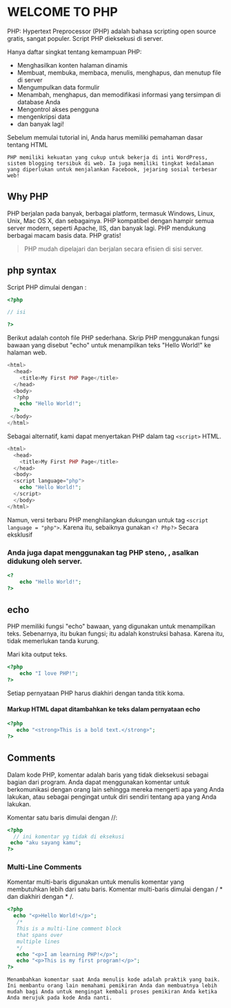 # WELCOME TO PHP


PHP: Hypertext Preprocessor (PHP) adalah bahasa scripting open source gratis, sangat populer. Script PHP dieksekusi di server.

Hanya daftar singkat tentang kemampuan PHP:
- Menghasilkan konten halaman dinamis
- Membuat, membuka, membaca, menulis, menghapus, dan menutup file di server
- Mengumpulkan data formulir
- Menambah, menghapus, dan memodifikasi informasi yang tersimpan di database Anda
- Mengontrol akses pengguna
- mengenkripsi data
- dan banyak lagi!

Sebelum memulai tutorial ini, Anda harus memiliki pemahaman dasar tentang HTML

```
PHP memiliki kekuatan yang cukup untuk bekerja di inti WordPress, sistem blogging tersibuk di web. Ia juga memiliki tingkat kedalaman yang diperlukan untuk menjalankan Facebook, jejaring sosial terbesar web!
```

## Why PHP

PHP berjalan pada banyak, berbagai platform, termasuk Windows, Linux, Unix, Mac OS X, dan sebagainya.
PHP kompatibel dengan hampir semua server modern, seperti Apache, IIS, dan banyak lagi.
PHP mendukung berbagai macam basis data.
PHP gratis!
>PHP mudah dipelajari dan berjalan secara efisien di sisi server.

## php syntax


Script PHP dimulai dengan <? Php dan diakhiri dengan?>:

```php
<?php

// isi

?>
```

Berikut adalah contoh file PHP sederhana. Skrip PHP menggunakan fungsi bawaan yang disebut "echo" untuk menampilkan teks "Hello World!" ke halaman web.

```php
<html>
  <head>
    <title>My First PHP Page</title>
  </head>
  <body>
  <?php   
    echo "Hello World!";
  ?>
 </body>
</html>
```

Sebagai alternatif, kami dapat menyertakan PHP dalam tag `<script>` HTML.
```php
<html>
  <head>
    <title>My First PHP Page</title>
  </head>
  <body>
  <script language="php">
    echo "Hello World!";
  </script>
  </body>
</html>
```

Namun, versi terbaru PHP menghilangkan dukungan untuk tag `<script language = "php">`. Karena itu, sebaiknya gunakan `<? Php?>` Secara eksklusif


### Anda juga dapat menggunakan tag PHP steno, <? ?>, asalkan didukung oleh server.

```php
<?
    echo "Hello World!";
?>
```

## echo
PHP memiliki fungsi "echo" bawaan, yang digunakan untuk menampilkan teks.
Sebenarnya, itu bukan fungsi; itu adalah konstruksi bahasa. Karena itu, tidak memerlukan tanda kurung.

Mari kita output teks.

```php
<?php
    echo "I love PHP!";
?>
```
Setiap pernyataan PHP harus diakhiri dengan tanda titik koma.

#### Markup HTML dapat ditambahkan ke teks dalam pernyataan echo

```php
<?php
   echo "<strong>This is a bold text.</strong>";
?>
```

## Comments
Dalam kode PHP, komentar adalah baris yang tidak dieksekusi sebagai bagian dari program. Anda dapat menggunakan komentar untuk berkomunikasi dengan orang lain sehingga mereka mengerti apa yang Anda lakukan, atau sebagai pengingat untuk diri sendiri tentang apa yang Anda lakukan.

Komentar satu baris dimulai dengan //:

```php
<?php 
  // ini komentar yg tidak di eksekusi
 echo "aku sayang kamu";
?>
```

### Multi-Line Comments
Komentar multi-baris digunakan untuk menulis komentar yang membutuhkan lebih dari satu baris.
Komentar multi-baris dimulai dengan / * dan diakhiri dengan * /.

```php
<?php   
  echo "<p>Hello World!</p>";
   /*
   This is a multi-line comment block
   that spans over
   multiple lines
   */
   echo "<p>I am learning PHP!</p>";
   echo "<p>This is my first program!</p>";
?>
```

```
Menambahkan komentar saat Anda menulis kode adalah praktik yang baik. Ini membantu orang lain memahami pemikiran Anda dan membuatnya lebih mudah bagi Anda untuk mengingat kembali proses pemikiran Anda ketika Anda merujuk pada kode Anda nanti.
```